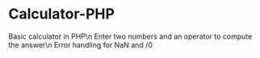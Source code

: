 # Calculator-PHP
Basic calculator in PHP\n
Enter two numbers and an operator to compute the answer\n
Error handling for NaN and /0
